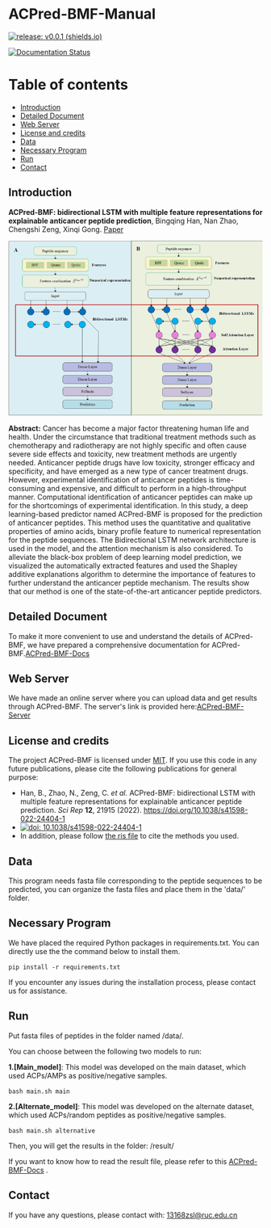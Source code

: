 # ACPred-BMF-Manual

[![release: v0.0.1 (shields.io)](https://img.shields.io/badge/release-v0.0.1-blue)](https://github.com/RUC-MIALAB/PSAIA/releases)

[![Documentation Status](https://readthedocs.org/projects/psaia/badge/?version=latest)](https://psaia.readthedocs.io/en/latest/?badge=latest)

# Table of contents

- [Introduction](#introduction)
- [Detailed Document](#detailed-document)
- [Web Server](#web-server)
- [License and credits](#license-and-credits)
- [Data](#data)
- [Necessary Program](#necessary-program)
- [Run](#run)
- [Contact](#contact)



## Introduction

**ACPred-BMF: bidirectional LSTM with multiple feature representations for explainable anticancer peptide prediction**, Bingqing Han, Nan Zhao, Chengshi Zeng, Xinqi Gong. [Paper](https://www.nature.com/articles/s41598-022-24404-1)

![Introduction](paper_first.png)

**Abstract:** Cancer has become a major factor threatening human life and health. Under the circumstance that traditional treatment methods such as chemotherapy and radiotherapy are not highly specific and often cause severe side effects and toxicity, new treatment methods are urgently needed. Anticancer peptide drugs have low toxicity, stronger efficacy and specificity, and have emerged as a new type of cancer treatment drugs. However, experimental identification of anticancer peptides is time-consuming and expensive, and difficult to perform in a high-throughput manner. Computational identification of anticancer peptides can make up for the shortcomings of experimental identification. In this study, a deep learning-based predictor named ACPred-BMF is proposed for the prediction of anticancer peptides. This method uses the quantitative and qualitative properties of amino acids, binary profile feature to numerical representation for the peptide sequences. The Bidirectional LSTM network architecture is used in the model, and the attention mechanism is also considered. To alleviate the black-box problem of deep learning model prediction, we visualized the automatically extracted features and used the Shapley additive explanations algorithm to determine the importance of features to further understand the anticancer peptide mechanism. The results show that our method is one of the state-of-the-art anticancer peptide predictors.

## Detailed Document

To make it more convenient to use and understand the details of ACPred-BMF, we have prepared a comprehensive documentation for ACPred-BMF.[ACPred-BMF-Docs](https://acpred-bmf.readthedocs.io/en/latest/)

## Web Server

We have made an online server where you can upload data and get results through ACPred-BMF. The server's link is provided here:[ACPred-BMF-Server](http://mialab.ruc.edu.cn/ACPredBMFServer/)

## License and credits

The project ACPred-BMF is licensed under [MIT](./LICENSE).
If you use this code in any future publications, please cite the following publications for general purpose:

- Han, B., Zhao, N., Zeng, C. *et al.* ACPred-BMF: bidirectional LSTM with multiple feature representations for explainable anticancer peptide prediction. *Sci Rep* **12**, 21915 (2022). https://doi.org/10.1038/s41598-022-24404-1
- [![doi: 10.1038/s41598-022-24404-1](https://img.shields.io/badge/DOI:10.1038/s41598022244041-blue)](https://doi.org/10.1038/s41598-022-24404-1)
- In addition, please follow [the ris file](CITATIONS.ris) to cite the methods you used.

## Data

This program needs fasta file corresponding to the peptide sequences to be predicted, you can organize the fasta files and place them in the 'data/' folder.

## Necessary Program

We have placed the required Python packages in requirements.txt. You can directly use the the command below to install them.

```
pip install -r requirements.txt
```

If you encounter any issues during the installation process, please contact us for assistance.

## Run

Put fasta files of peptides in the folder named /data/.

You can choose between the following two models to run:

**1.[Main_model]**: This model was developed on the main dataset, which used ACPs/AMPs as positive/negative samples.

```
bash main.sh main
```

**2.[Alternate_model]**: This model was developed on the alternate dataset, which used ACPs/random peptides as positive/negative samples.

```
bash main.sh alternative
```

Then, you will get the results in the folder: /result/

If you want to know how to read the result file, please refer to this [ACPred-BMF-Docs](https://psaia.readthedocs.io/en/latest/?badge=latest) .


## Contact

If you have any questions, please contact with: 13168zsl@ruc.edu.cn



